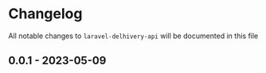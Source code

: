 # Changelog

All notable changes to `laravel-delhivery-api` will be documented in this file

## 0.0.1 - 2023-05-09